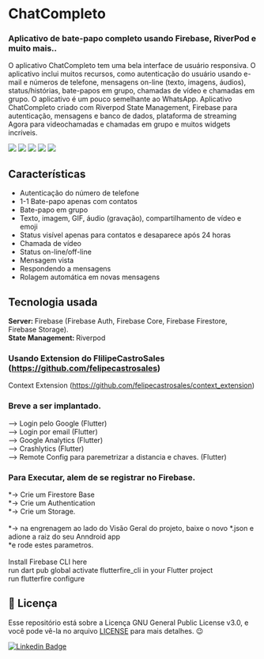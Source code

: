 # ChatCompleto
### Aplicativo de bate-papo completo usando Firebase, RiverPod e muito mais..

O aplicativo ChatCompleto tem uma bela interface de usuário responsiva. O aplicativo inclui muitos recursos, como autenticação do usuário usando e-mail e números de telefone, mensagens on-line (texto, imagens, áudios), status/histórias, bate-papos em grupo, chamadas de vídeo e chamadas em grupo. O aplicativo é um pouco semelhante ao WhatsApp.
Aplicativo ChatCompleto criado com Riverpod State Management, Firebase para autenticação, mensagens e banco de dados, plataforma de streaming Agora para videochamadas e chamadas em grupo e muitos widgets incríveis.

<img src="images/image1.png" />
<img src="images/image2.png" />
<img src="images/image3.png" />
<img src="images/image4.png" />
<img src="images/image5.png" />

## Características
- Autenticação do número de telefone
- 1-1 Bate-papo apenas com contatos
- Bate-papo em grupo
- Texto, imagem, GIF, áudio (gravação), compartilhamento de vídeo e emoji
- Status visível apenas para contatos e desaparece após 24 horas
- Chamada de vídeo
- Status on-line/off-line
- Mensagem vista
- Respondendo a mensagens
- Rolagem automática em novas mensagens

## Tecnologia usada
<b>Server: </b>Firebase (Firebase Auth, Firebase Core, Firebase Firestore, Firebase Storage).<br>
<b>State Management: </b>Riverpod<br>

### Usando Extension do FlilipeCastroSales (https://github.com/felipecastrosales)

Context Extension (https://github.com/felipecastrosales/context_extension)

### Breve a ser implantado.

--> Login pelo Google (Flutter)<br/>
--> Login por email (Flutter)<br/>
--> Google Analytics (Flutter)<br/>
--> Crashlytics (Flutter)<br/>
--> Remote Config para paremetrizar a distancia e chaves. (Flutter)<br/>

### Para Executar, alem de se registrar no Firebase.

*-> Crie um Firestore Base<br/>
*-> Crie um Authentication<br/>
*-> Crie um Storage.<br/>
<br/>
*-> na engrenagem ao lado do Visão Geral do projeto, baixe o novo *.json e adione a raiz do seu Anndroid app
<br/>
*e rode estes parametros.<br/>
<br/>
Install Firebase CLI here<br/>
run dart pub global activate flutterfire_cli in your Flutter project<br/>
run flutterfire configure<br/>



<h2>📝 Licença</h2>

<p>
   Esse repositório está sobre a Licença GNU General Public License v3.0, e você pode vê-la no arquivo <a href="https://github.com/caneto/calculator-app/blob/main/LICENSE">LICENSE</a> para mais detalhes. 😉
</p>



[![Linkedin Badge](https://img.shields.io/badge/-Carlos%20Alberto-292929?style=flat-square&logo=Linkedin&logoColor=white&link=https://www.linkedin.com/in/canetorj/)](https://www.linkedin.com/in/canetorj/)
